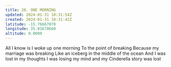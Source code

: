 ```yaml
---
title: 20. ONE MORNING
updated: 2024-01-31 10:31:54Z
created: 2024-01-31 10:31:42Z
latitude: -15.76667070
longitude: 35.01678660
altitude: 0.0000
---
```


All I know is I woke up one morning
To the point of breaking
Because my marriage was breaking
Like an iceberg in the middle of the ocean
And I was lost in my thoughts
I was losing my mind and my Cinderella story was lost